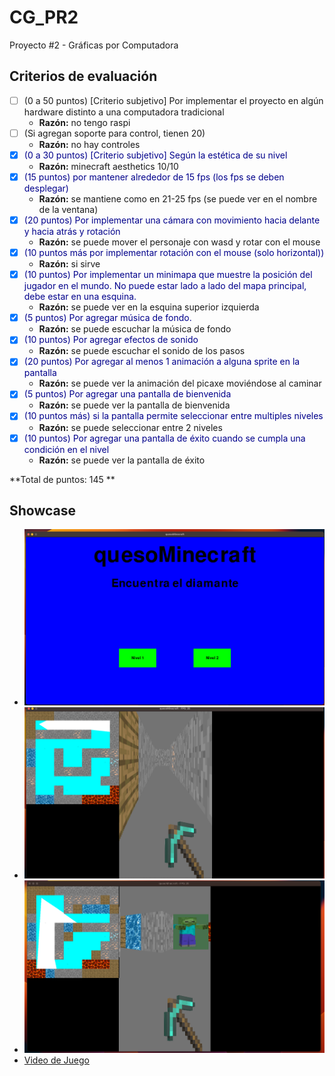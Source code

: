 # CG_PR2
Proyecto #2 - Gráficas por Computadora

## Criterios de evaluación

- [ ] (0 a 50 puntos) [Criterio subjetivo] Por implementar el proyecto en algún hardware distinto a una computadora tradicional
   - **Razón:** no tengo raspi
- [ ] (Si agregan soporte para control, tienen 20)
   - **Razón:** no hay controles
- [x] <span style="color:darkblue;">(0 a 30 puntos) [Criterio subjetivo] Según la estética de su nivel</span>
   - **Razón:** minecraft aesthetics 10/10
- [x] <span style="color:darkblue;">(15 puntos) por mantener alrededor de 15 fps (los fps se deben desplegar)</span>
   - **Razón:** se mantiene como en 21-25 fps (se puede ver en el nombre de la ventana)
- [x] <span style="color:darkblue;">(20 puntos) Por implementar una cámara con movimiento hacia delante y hacia atrás y rotación</span>
   - **Razón:** se puede mover el personaje con wasd y rotar con el mouse
- [x] <span style="color:darkblue;">(10 puntos más por implementar rotación con el mouse (solo horizontal))</span>
   - **Razón:** si sirve
- [x] <span style="color:darkblue;">(10 puntos) Por implementar un minimapa que muestre la posición del jugador en el mundo. No puede estar lado a lado del mapa principal, debe estar en una esquina.</span>
   - **Razón:** se puede ver en la esquina superior izquierda
- [x] <span style="color:darkblue;">(5 puntos) Por agregar música de fondo.</span>
   - **Razón:** se puede escuchar la música de fondo
- [x] <span style="color:darkblue;">(10 puntos) Por agregar efectos de sonido</span>
   - **Razón:** se puede escuchar el sonido de los pasos
- [x] <span style="color:darkblue;">(20 puntos) Por agregar al menos 1 animación a alguna sprite en la pantalla</span>
   - **Razón:** se puede ver la animación del picaxe moviéndose al caminar
- [x] <span style="color:darkblue;">(5 puntos) Por agregar una pantalla de bienvenida</span>
   - **Razón:** se puede ver la pantalla de bienvenida
- [x] <span style="color:darkblue;">(10 puntos más) si la pantalla permite seleccionar entre multiples niveles</span>
   - **Razón:** se puede seleccionar entre 2 niveles
- [x] <span style="color:darkblue;">(10 puntos) Por agregar una pantalla de éxito cuando se cumpla una condición en el nivel</span>
   - **Razón:** se puede ver la pantalla de éxito

**Total de puntos: 145 **

## Showcase

- ![Home](./screenshots/home.png)
- ![Level 1](./screenshots/level1.png)
- ![Level 2](./screenshots/level2.png)
- [Video de Juego](https://youtu.be/8DhjnIb9Ziw)
